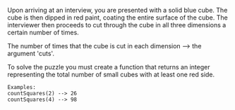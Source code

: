 Upon arriving at an interview, you are presented with a solid blue cube. The cube is then dipped in red paint, coating the entire surface of the cube. The interviewer then proceeds to cut through the cube in all three dimensions a certain number of times.

The number of times that the cube is cut in each dimension --> the argument 'cuts'.

To solve the puzzle you must create a function that returns an integer representing the total number of small cubes with at least one red side.

```
Examples:
countSquares(2) --> 26
countSquares(4) --> 98
```